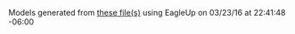Models generated from [these file(s)](https://raw.github.com/sparkfun/LilyPad_Tri-Color_LED/v_1.6/Hardware/SparkFun_LilyPad_Tricolor-LED.brd) using EagleUp on 03/23/16 at 22:41:48 -06:00
